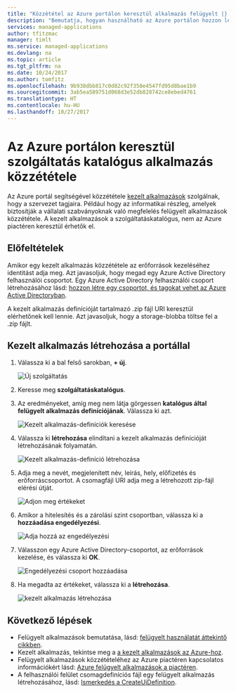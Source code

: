 ```yaml
---
title: "Közzététel az Azure portálon keresztül alkalmazás felügyelt |} Microsoft Docs"
description: "Bemutatja, hogyan használható az Azure portálon hozzon létre egy Azure felügyelt alkalmazás, amely tagja a szervezet számára készült."
services: managed-applications
author: tfitzmac
manager: timlt
ms.service: managed-applications
ms.devlang: na
ms.topic: article
ms.tgt_pltfrm: na
ms.date: 10/24/2017
ms.author: tomfitz
ms.openlocfilehash: 9b938dbb817c0d82c92f358e4547fd95d8bae1b9
ms.sourcegitcommit: 3ab5ea589751d068d3e52db828742ce8ebed4761
ms.translationtype: HT
ms.contentlocale: hu-HU
ms.lasthandoff: 10/27/2017
---
```

# <a name="publish-a-service-catalog-application-through-azure-portal"></a>Az Azure portálon keresztül szolgáltatás katalógus alkalmazás közzététele

Az Azure portál segítségével közzététele [kezelt alkalmazások](overview.md) szolgálnak, hogy a szervezet tagjaira. Például hogy az informatikai részleg, amelyek biztosítják a vállalati szabványoknak való megfelelés felügyelt alkalmazások közzététele. A kezelt alkalmazások a szolgáltatáskatalógus, nem az Azure piactéren keresztül érhetők el.

## <a name="prerequisites"></a>Előfeltételek

Amikor egy kezelt alkalmazás közzététele az erőforrások kezeléséhez identitást adja meg. Azt javasoljuk, hogy megad egy Azure Active Directory felhasználói csoportot. Egy Azure Active Directory felhasználói csoport létrehozásához lásd: [hozzon létre egy csoportot, és tagokat vehet az Azure Active Directoryban](../active-directory/active-directory-groups-create-azure-portal.md). 

A kezelt alkalmazás definícióját tartalmazó .zip fájl URI keresztül elérhetőnek kell lennie. Azt javasoljuk, hogy a storage-blobba töltse fel a .zip fájlt. 

## <a name="create-managed-application-with-portal"></a>Kezelt alkalmazás létrehozása a portállal

1. Válassza ki a bal felső sarokban, **+ új**.

   ![Új szolgáltatás](./media/publish-portal/new.png)

1. Keresse meg **szolgáltatáskatalógus**.

1. Az eredményeket, amíg meg nem látja görgessen **katalógus által felügyelt alkalmazás definíciójának**. Válassza ki azt.

   ![Kezelt alkalmazás-definíciók keresése](./media/publish-portal/select-managed-apps-definition.png)

1. Válassza ki **létrehozása** elindítani a kezelt alkalmazás definícióját létrehozásának folyamatán.

   ![Kezelt alkalmazás-definíció létrehozása](./media/publish-portal/create-definition.png)

1. Adja meg a nevét, megjelenített név, leírás, hely, előfizetés és erőforráscsoportot. A csomagfájl URI adja meg a létrehozott zip-fájl elérési útját.

   ![Adjon meg értékeket](./media/publish-portal/fill-application-values.png)

1. Amikor a hitelesítés és a zárolási szint csoportban, válassza ki a **hozzáadása engedélyezési**.

   ![Adja hozzá az engedélyezési](./media/publish-portal/add-authorization.png)

1. Válasszon egy Azure Active Directory-csoportot, az erőforrások kezelése, és válassza ki **OK**.

   ![Engedélyezési csoport hozzáadása](./media/publish-portal/add-auth-group.png)

1. Ha megadta az értékeket, válassza ki a **létrehozása**.

   ![kezelt alkalmazás létrehozása](./media/publish-portal/create-app.png)

## <a name="next-steps"></a>Következő lépések

* Felügyelt alkalmazások bemutatása, lásd: [felügyelt használatát áttekintő cikkben](overview.md).
* Kezelt alkalmazás, tekintse meg a [a kezelt alkalmazások az Azure-hoz](sample-projects.md).
* Felügyelt alkalmazások közzétételéhez az Azure piactéren kapcsolatos információkért lásd: [Azure felügyelt alkalmazások a piactéren](publish-marketplace-app.md).
* A felhasználói felület csomagdefiníciós fájl egy felügyelt alkalmazás létrehozásához, lásd: [Ismerkedés a CreateUiDefinition](create-uidefinition-overview.md).